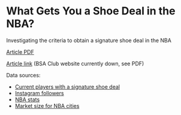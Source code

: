 # What Gets You a Shoe Deal in the NBA?

Investigating the criteria to obtain a signature shoe deal in the NBA

[Article PDF](https://github.com/TomSeifert44/NBA-shoe-deal/blob/main/NBAShoeDeal.pdf)

[Article link](https://www.bruinsportsanalytics.com/post/nba-shoe-deals) (BSA Club website currently down, see PDF)

Data sources:

- [Current players with a signature shoe deal](https://www.sportingnews.com/us/nba/news/nba-players-signature-sneaker-nike-adidas/qudhgthlcu3e54whi179dwic)
- [Instagram followers](https://www.popularbasketballers.com)
- [NBA stats](https://www.basketball-reference.com/leagues/NBA_2023_per_game.html)
- [Market size for NBA cities](https://www.sportsmediawatch.com/nba-market-size-nfl-mlb-nhl-nielsen-ratings/)
